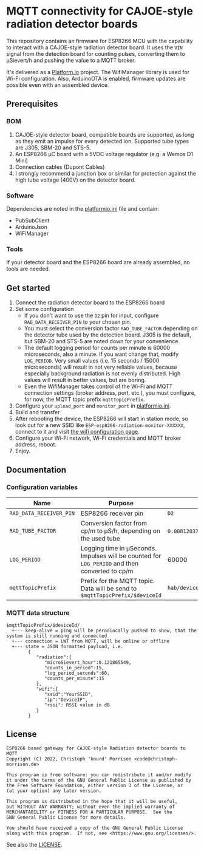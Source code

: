# MQTT connectivity for CAJOE-style radiation detector boards

This repository contains an firmware for ESP8266 MCU with the capability to interact
with a CAJOE-style radiation detector board. It uses the `VIN` signal from the detection board
for counting pulses, converting them to µSievert/h and pushing the value to a MQTT broker.

It's delivered as a [Platform.io](https://platformio.org/) project. The WifiManager library is used for
Wi-Fi configuration. Also, ArduinoOTA is enabled, firmware updates are possible even with
an assembled device.

## Prerequisites

### BOM

1. CAJOE-style detector board, compatible boards are supported, as long as they emit an impulse
   for every detected ion. Supported tube types are J305, SBM-20 and STS-5.
2. An ESP8266 µC board with a 5VDC voltage regulator (e.g. a Wemos D1 Mini)
3. Connection cables (Dupont Cables)
4. I strongly recommend a junction box or similar for protection against the high tube voltage
   (400V) on the detector board.

### Software

Dependencies are noted in the [platformio.ini](platformio.ini) file and contain:

* PubSubClient
* ArduinoJson
* WiFiManager

### Tools

If your detector board and the ESP8266 board are already assembled, no tools are needed.

## Get started

1. Connect the radiation detector board to the ESP8266 board
2. Set some configuration
    * If you don't want to use the `D2` pin for input, configure `RAD_DATA_RECEIVER_PIN` to your chosen pin.
    * You must select the conversion factor `RAD_TUBE_FACTOR` depending on the detector tube
      used by the detection board. J305 is the default, but SBM-20 and STS-5 are noted down for your convenience.
    * The default logging period for counts per minute is 60000 microseconds, also a minute.
      If you want change that, modify `LOG_PERIOD`. Very small values (i.e. 15 seconds / 15000 microseconds) will
      result in not very reliable values, because especially background radiation is not evenly distributed. High values
      will result in better values, but are boring.
    * Even the WifiManager takes control of the Wi-Fi and MQTT connection settings (broker address, port, etc.),
      you must configure, for now, the MQTT topic prefix `mqttTopicPrefix`.
3. Configure your `upload_port` and `monitor_port` in [platformio.ini](platformio.ini).
4. Build and transfer
5. After rebooting the device, the ESP8266 will start in station mode, so look out for
   a new SSID like `ESP-esp8266-radiation-monitor-XXXXXX`, connect to it
   and visit [the wifi configuration page](http://192.168.4.1/).
6. Configure your Wi-Fi network, Wi-Fi credentials and MQTT broker address, reboot.
7. Enjoy.

## Documentation

### Configuration variables

| Name                    | Purpose                                                                                        | Default                   |
|-------------------------|------------------------------------------------------------------------------------------------|---------------------------|
| `RAD_DATA_RECEIVER_PIN` | ESP8266 receiver pin                                                                           | `D2`                      |
| `RAD_TUBE_FACTOR`       | Conversion factor from cp/m to µS/h, depending on the used tube                                | `0.00812037037037` (J305) |
| `LOG_PERIOD`            | Logging time in µSeconds. Impulses will be counted for `LOG_PERIOD` and then converted to cp/m | 60000                     |
| `mqttTopicPrefix`       | Prefix for the MQTT topic. Data will be send to `$mqttTopicPrefix/$deviceId`                   | `hab/devices/sensors/environment/radiation` |

### MQTT data structure

```text
$mqttTopicPrefix/$deviceId/
  +--- keep-alive = ping will be perodiocally pushed to show, that the system is still running and connected
  +--- connection = LWT from MQTT, will be online or offline
  +--- state = JSON formatted payload, i.e.
        {
           "radiation":{
              "microSievert_hour":0.121805549,
              "counts_in_period":15,
              "log_period_seconds":60,
              "counts_per_minute":15
           },
           "wifi":{
              "ssid":"YourSSID",
              "ip":"DeviceIP",
              "rssi": RSSI value in dB
           }
        }
```

## License

```text
ESP8266 based gateway for CAJOE-style Radiation detector boards to MQTT
Copyright (C) 2022, Christoph 'knurd' Morrison <code@christoph-morrison.de>

This program is free software: you can redistribute it and/or modify
it under the terms of the GNU General Public License as published by
the Free Software Foundation, either version 3 of the License, or
(at your option) any later version.

This program is distributed in the hope that it will be useful,
but WITHOUT ANY WARRANTY; without even the implied warranty of
MERCHANTABILITY or FITNESS FOR A PARTICULAR PURPOSE.  See the
GNU General Public License for more details.

You should have received a copy of the GNU General Public License
along with this program.  If not, see <https://www.gnu.org/licenses/>.
```

See also the [LICENSE](LICENSE).
